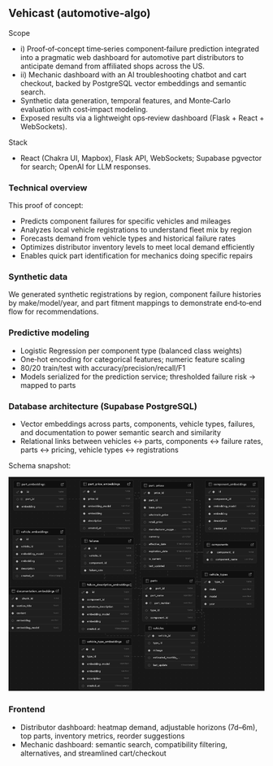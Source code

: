 
## Vehicast (automotive‑algo)

Scope
- i) Proof‑of‑concept time‑series component‑failure prediction integrated into a pragmatic web dashboard for automotive part distributors to anticipate demand from affiliated shops across the US.
- ii) Mechanic dashboard with an AI troubleshooting chatbot and cart checkout, backed by PostgreSQL vector embeddings and semantic search.
- Synthetic data generation, temporal features, and Monte‑Carlo evaluation with cost‑impact modeling.
- Exposed results via a lightweight ops‑review dashboard (Flask + React + WebSockets).

Stack
- React (Chakra UI, Mapbox), Flask API, WebSockets; Supabase pgvector for search; OpenAI for LLM responses.

### Technical overview

This proof of concept:
- Predicts component failures for specific vehicles and mileages
- Analyzes local vehicle registrations to understand fleet mix by region
- Forecasts demand from vehicle types and historical failure rates
- Optimizes distributor inventory levels to meet local demand efficiently
- Enables quick part identification for mechanics doing specific repairs

### Synthetic data
We generated synthetic registrations by region, component failure histories by make/model/year, and part fitment mappings to demonstrate end‑to‑end flow for recommendations.

### Predictive modeling
- Logistic Regression per component type (balanced class weights)
- One‑hot encoding for categorical features; numeric feature scaling
- 80/20 train/test with accuracy/precision/recall/F1
- Models serialized for the prediction service; thresholded failure risk → mapped to parts

### Database architecture (Supabase PostgreSQL)
- Vector embeddings across parts, components, vehicle types, failures, and documentation to power semantic search and similarity
- Relational links between vehicles ↔ parts, components ↔ failure rates, parts ↔ pricing, vehicle types ↔ registrations

Schema snapshot:

![Supabase schema](docs/images/supabase-schema.png)

### Frontend
- Distributor dashboard: heatmap demand, adjustable horizons (7d–6m), top parts, inventory metrics, reorder suggestions
- Mechanic dashboard: semantic search, compatibility filtering, alternatives, and streamlined cart/checkout

